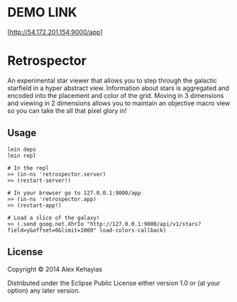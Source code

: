 # DEMO LINK
[http://54.172.201.154:9000/app]

# Retrospector

An experimental star viewer that allows you to step through the galactic starfield in a hyper abstract view. Information about stars is aggregated and encoded into the placement and color of the grid. Moving in 3 dimensions and viewing in 2 dimensions allows you to maintain an objective macro view so you can take the all that pixel glory in!

## Usage

```
lein deps
lein repl

# In the repl
>> (in-ns 'retrospector.server)
>> (restart-server!)

# In your browser go to 127.0.0.1:9000/app
>> (in-ns 'retrospector.app)
>> (restart-app!)

# Load a slice of the galaxy!
>> (.send goog.net.XhrIo "http://127.0.0.1:9000/api/v1/stars?field=y&offset=0&limit=1000" load-colors-callback)
```

## License

Copyright © 2014 Alex Kehayias

Distributed under the Eclipse Public License either version 1.0 or (at
your option) any later version.

